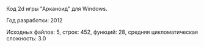 Код 2d игры "Арканоид" для Windows.

Год разработки: 2012

Исходных файлов: 5, строк: 452, функций: 28, средняя цикломатическая сложность: 3.0 
